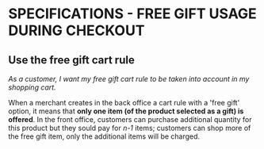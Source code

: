 # SPECIFICATIONS - FREE GIFT USAGE DURING CHECKOUT 


## Use the free gift cart rule

_As a customer, I want my free gift cart rule to be taken into account in my shopping cart._


When a merchant creates in the back office a cart rule with a 'free gift' option, it means that **only one item (of the product selected as a gift) is offered**. In the front office, customers can purchase additional quantity for this product but they sould pay for _n-1_ items; customers can shop more of the free gift item, only the additional items will be charged.
